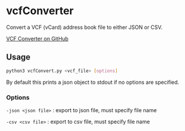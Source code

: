 # vcfConverter

Convert a VCF (vCard) address book file to either JSON or CSV.

[VCF Converter on GitHub](https://github.com/nuncio-bitis/vcfConverter)

## Usage

```bash
python3 vcfConvert.py <vcf_file> [options]
```

By default this prints a json object to stdout if no options are specified.

### Options

`-json <json file>` : export to json file, must specify file name

`-csv <csv file>` : export to csv file, must specify file name
